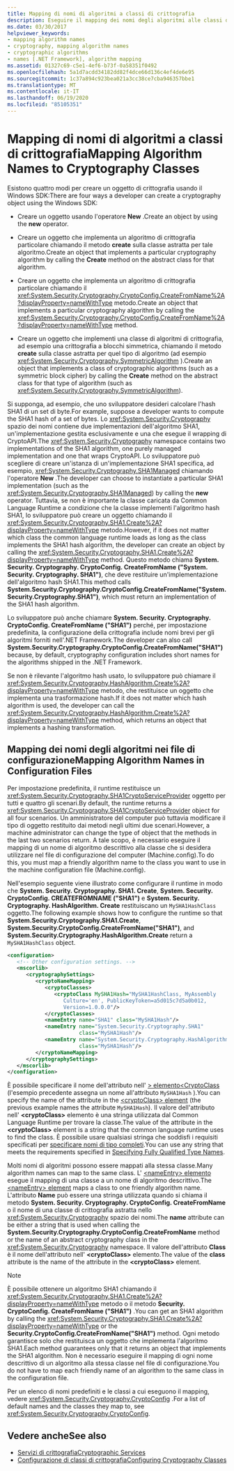 ```yaml
---
title: Mapping di nomi di algoritmi a classi di crittografia
description: Eseguire il mapping dei nomi degli algoritmi alle classi di crittografia in .NET. Uno sviluppatore dispone di quattro opzioni per la creazione di un oggetto di crittografia.
ms.date: 03/30/2017
helpviewer_keywords:
- mapping algorithm names
- cryptography, mapping algorithm names
- cryptographic algorithms
- names [.NET Framework], algorithm mapping
ms.assetid: 01327c69-c5e1-4ef6-b73f-0a58351f0492
ms.openlocfilehash: 5a1d7acdd34182dd82f4dce66d136c4ef4de6e95
ms.sourcegitcommit: 1c37a894c923bea021a3cc38ce7cba946357bbe1
ms.translationtype: MT
ms.contentlocale: it-IT
ms.lasthandoff: 06/19/2020
ms.locfileid: "85105351"
---
```

# <a name="mapping-algorithm-names-to-cryptography-classes"></a><span data-ttu-id="59494-104">Mapping di nomi di algoritmi a classi di crittografia</span><span class="sxs-lookup"><span data-stu-id="59494-104">Mapping Algorithm Names to Cryptography Classes</span></span>
<span data-ttu-id="59494-105">Esistono quattro modi per creare un oggetto di crittografia usando il Windows SDK:</span><span class="sxs-lookup"><span data-stu-id="59494-105">There are four ways a developer can create a cryptography object using the Windows SDK:</span></span>  
  
- <span data-ttu-id="59494-106">Creare un oggetto usando l'operatore **New** .</span><span class="sxs-lookup"><span data-stu-id="59494-106">Create an object by using the **new** operator.</span></span>  
  
- <span data-ttu-id="59494-107">Creare un oggetto che implementa un algoritmo di crittografia particolare chiamando il metodo **create** sulla classe astratta per tale algoritmo.</span><span class="sxs-lookup"><span data-stu-id="59494-107">Create an object that implements a particular cryptography algorithm by calling the **Create** method on the abstract class for that algorithm.</span></span>  
  
- <span data-ttu-id="59494-108">Creare un oggetto che implementa un algoritmo di crittografia particolare chiamando il <xref:System.Security.Cryptography.CryptoConfig.CreateFromName%2A?displayProperty=nameWithType> metodo.</span><span class="sxs-lookup"><span data-stu-id="59494-108">Create an object that implements a particular cryptography algorithm by calling the <xref:System.Security.Cryptography.CryptoConfig.CreateFromName%2A?displayProperty=nameWithType> method.</span></span>  
  
- <span data-ttu-id="59494-109">Creare un oggetto che implementi una classe di algoritmi di crittografia, ad esempio una crittografia a blocchi simmetrica, chiamando il metodo **create** sulla classe astratta per quel tipo di algoritmo (ad esempio <xref:System.Security.Cryptography.SymmetricAlgorithm> ).</span><span class="sxs-lookup"><span data-stu-id="59494-109">Create an object that implements a class of cryptographic algorithms (such as a symmetric block cipher) by calling the **Create** method on the abstract class for that type of algorithm (such as <xref:System.Security.Cryptography.SymmetricAlgorithm>).</span></span>  
  
 <span data-ttu-id="59494-110">Si supponga, ad esempio, che uno sviluppatore desideri calcolare l'hash SHA1 di un set di byte.</span><span class="sxs-lookup"><span data-stu-id="59494-110">For example, suppose a developer wants to compute the SHA1 hash of a set of bytes.</span></span> <span data-ttu-id="59494-111">Lo <xref:System.Security.Cryptography> spazio dei nomi contiene due implementazioni dell'algoritmo SHA1, un'implementazione gestita esclusivamente e una che esegue il wrapping di CryptoAPI.</span><span class="sxs-lookup"><span data-stu-id="59494-111">The <xref:System.Security.Cryptography> namespace contains two implementations of the SHA1 algorithm, one purely managed implementation and one that wraps CryptoAPI.</span></span> <span data-ttu-id="59494-112">Lo sviluppatore può scegliere di creare un'istanza di un'implementazione SHA1 specifica, ad esempio, <xref:System.Security.Cryptography.SHA1Managed> chiamando l'operatore **New** .</span><span class="sxs-lookup"><span data-stu-id="59494-112">The developer can choose to instantiate a particular SHA1 implementation (such as the <xref:System.Security.Cryptography.SHA1Managed>) by calling the **new** operator.</span></span> <span data-ttu-id="59494-113">Tuttavia, se non è importante la classe caricata da Common Language Runtime a condizione che la classe implementi l'algoritmo hash SHA1, lo sviluppatore può creare un oggetto chiamando il <xref:System.Security.Cryptography.SHA1.Create%2A?displayProperty=nameWithType> metodo.</span><span class="sxs-lookup"><span data-stu-id="59494-113">However, if it does not matter which class the common language runtime loads as long as the class implements the SHA1 hash algorithm, the developer can create an object by calling the <xref:System.Security.Cryptography.SHA1.Create%2A?displayProperty=nameWithType> method.</span></span> <span data-ttu-id="59494-114">Questo metodo chiama **System. Security. Cryptography. CryptoConfig. CreateFromName ("System. Security. Cryptography. SHA1")**, che deve restituire un'implementazione dell'algoritmo hash SHA1.</span><span class="sxs-lookup"><span data-stu-id="59494-114">This method calls **System.Security.Cryptography.CryptoConfig.CreateFromName("System.Security.Cryptography.SHA1")**, which must return an implementation of the SHA1 hash algorithm.</span></span>  
  
 <span data-ttu-id="59494-115">Lo sviluppatore può anche chiamare **System. Security. Cryptography. CryptoConfig. CreateFromName ("SHA1")** perché, per impostazione predefinita, la configurazione della crittografia include nomi brevi per gli algoritmi forniti nell'.NET Framework.</span><span class="sxs-lookup"><span data-stu-id="59494-115">The developer can also call **System.Security.Cryptography.CryptoConfig.CreateFromName("SHA1")** because, by default, cryptography configuration includes short names for the algorithms shipped in the .NET Framework.</span></span>  
  
 <span data-ttu-id="59494-116">Se non è rilevante l'algoritmo hash usato, lo sviluppatore può chiamare il <xref:System.Security.Cryptography.HashAlgorithm.Create%2A?displayProperty=nameWithType> metodo, che restituisce un oggetto che implementa una trasformazione hash.</span><span class="sxs-lookup"><span data-stu-id="59494-116">If it does not matter which hash algorithm is used, the developer can call the <xref:System.Security.Cryptography.HashAlgorithm.Create%2A?displayProperty=nameWithType> method, which returns an object that implements a hashing transformation.</span></span>  
  
## <a name="mapping-algorithm-names-in-configuration-files"></a><span data-ttu-id="59494-117">Mapping dei nomi degli algoritmi nei file di configurazione</span><span class="sxs-lookup"><span data-stu-id="59494-117">Mapping Algorithm Names in Configuration Files</span></span>  
 <span data-ttu-id="59494-118">Per impostazione predefinita, il runtime restituisce un <xref:System.Security.Cryptography.SHA1CryptoServiceProvider> oggetto per tutti e quattro gli scenari.</span><span class="sxs-lookup"><span data-stu-id="59494-118">By default, the runtime returns a <xref:System.Security.Cryptography.SHA1CryptoServiceProvider> object for all four scenarios.</span></span> <span data-ttu-id="59494-119">Un amministratore del computer può tuttavia modificare il tipo di oggetto restituito dai metodi negli ultimi due scenari.</span><span class="sxs-lookup"><span data-stu-id="59494-119">However, a machine administrator can change the type of object that the methods in the last two scenarios return.</span></span> <span data-ttu-id="59494-120">A tale scopo, è necessario eseguire il mapping di un nome di algoritmo descrittivo alla classe che si desidera utilizzare nel file di configurazione del computer (Machine.config).</span><span class="sxs-lookup"><span data-stu-id="59494-120">To do this, you must map a friendly algorithm name to the class you want to use in the machine configuration file (Machine.config).</span></span>  
  
 <span data-ttu-id="59494-121">Nell'esempio seguente viene illustrato come configurare il runtime in modo che **System. Security. Cryptography. SHA1. Create**, **System. Security. CryptoConfig. CREATEFROMNAME ("SHA1")** e **System. Security. Cryptography. HashAlgorithm. Create** restituiscano un `MySHA1HashClass` oggetto.</span><span class="sxs-lookup"><span data-stu-id="59494-121">The following example shows how to configure the runtime so that **System.Security.Cryptography.SHA1.Create**, **System.Security.CryptoConfig.CreateFromName("SHA1")**, and **System.Security.Cryptography.HashAlgorithm.Create** return a `MySHA1HashClass` object.</span></span>  
  
```xml  
<configuration>  
   <!-- Other configuration settings. -->  
   <mscorlib>  
      <cryptographySettings>  
         <cryptoNameMapping>  
            <cryptoClasses>  
               <cryptoClass MySHA1Hash="MySHA1HashClass, MyAssembly  
                  Culture='en', PublicKeyToken=a5d015c7d5a0b012,  
                  Version=1.0.0.0"/>  
            </cryptoClasses>  
            <nameEntry name="SHA1" class="MySHA1Hash"/>  
            <nameEntry name="System.Security.Cryptography.SHA1"  
                       class="MySHA1Hash"/>  
            <nameEntry name="System.Security.Cryptography.HashAlgorithm"  
                       class="MySHA1Hash"/>  
         </cryptoNameMapping>  
      </cryptographySettings>  
   </mscorlib>  
</configuration>  
```  
  
 <span data-ttu-id="59494-122">È possibile specificare il nome dell'attributo nell' [ \> elemento<CryptoClass](./file-schema/cryptography/cryptoclass-element.md) (l'esempio precedente assegna un nome all'attributo `MySHA1Hash` ).</span><span class="sxs-lookup"><span data-stu-id="59494-122">You can specify the name of the attribute in the [<cryptoClass\> element](./file-schema/cryptography/cryptoclass-element.md) (the previous example names the attribute `MySHA1Hash`).</span></span> <span data-ttu-id="59494-123">Il valore dell'attributo nell' **\<cryptoClass>** elemento è una stringa utilizzata dal Common Language Runtime per trovare la classe.</span><span class="sxs-lookup"><span data-stu-id="59494-123">The value of the attribute in the **\<cryptoClass>** element is a string that the common language runtime uses to find the class.</span></span> <span data-ttu-id="59494-124">È possibile usare qualsiasi stringa che soddisfi i requisiti specificati per [specificare nomi di tipo completi](../reflection-and-codedom/specifying-fully-qualified-type-names.md).</span><span class="sxs-lookup"><span data-stu-id="59494-124">You can use any string that meets the requirements specified in [Specifying Fully Qualified Type Names](../reflection-and-codedom/specifying-fully-qualified-type-names.md).</span></span>  
  
 <span data-ttu-id="59494-125">Molti nomi di algoritmi possono essere mappati alla stessa classe.</span><span class="sxs-lookup"><span data-stu-id="59494-125">Many algorithm names can map to the same class.</span></span> <span data-ttu-id="59494-126">L' [ \<nameEntry> elemento](./file-schema/cryptography/nameentry-element.md) esegue il mapping di una classe a un nome di algoritmo descrittivo.</span><span class="sxs-lookup"><span data-stu-id="59494-126">The [\<nameEntry> element](./file-schema/cryptography/nameentry-element.md) maps a class to one friendly algorithm name.</span></span> <span data-ttu-id="59494-127">L'attributo **Name** può essere una stringa utilizzata quando si chiama il metodo **System. Security. Cryptography. CryptoConfig. CreateFromName** o il nome di una classe di crittografia astratta nello <xref:System.Security.Cryptography> spazio dei nomi.</span><span class="sxs-lookup"><span data-stu-id="59494-127">The **name** attribute can be either a string that is used when calling the **System.Security.Cryptography.CryptoConfig.CreateFromName** method or the name of an abstract cryptography class in the <xref:System.Security.Cryptography> namespace.</span></span> <span data-ttu-id="59494-128">Il valore dell'attributo **Class** è il nome dell'attributo nell' **\<cryptoClass>** elemento.</span><span class="sxs-lookup"><span data-stu-id="59494-128">The value of the **class** attribute is the name of the attribute in the **\<cryptoClass>** element.</span></span>  
  
> [!NOTE]
> <span data-ttu-id="59494-129">È possibile ottenere un algoritmo SHA1 chiamando il <xref:System.Security.Cryptography.SHA1.Create%2A?displayProperty=nameWithType> metodo o il metodo **Security. CryptoConfig. CreateFromName ("SHA1")** .</span><span class="sxs-lookup"><span data-stu-id="59494-129">You can get an SHA1 algorithm by calling the <xref:System.Security.Cryptography.SHA1.Create%2A?displayProperty=nameWithType> or the **Security.CryptoConfig.CreateFromName("SHA1")** method.</span></span> <span data-ttu-id="59494-130">Ogni metodo garantisce solo che restituisca un oggetto che implementa l'algoritmo SHA1.</span><span class="sxs-lookup"><span data-stu-id="59494-130">Each method guarantees only that it returns an object that implements the SHA1 algorithm.</span></span> <span data-ttu-id="59494-131">Non è necessario eseguire il mapping di ogni nome descrittivo di un algoritmo alla stessa classe nel file di configurazione.</span><span class="sxs-lookup"><span data-stu-id="59494-131">You do not have to map each friendly name of an algorithm to the same class in the configuration file.</span></span>  
  
 <span data-ttu-id="59494-132">Per un elenco di nomi predefiniti e le classi a cui eseguono il mapping, vedere <xref:System.Security.Cryptography.CryptoConfig> .</span><span class="sxs-lookup"><span data-stu-id="59494-132">For a list of default names and the classes they map to, see <xref:System.Security.Cryptography.CryptoConfig>.</span></span>  
  
## <a name="see-also"></a><span data-ttu-id="59494-133">Vedere anche</span><span class="sxs-lookup"><span data-stu-id="59494-133">See also</span></span>

- [<span data-ttu-id="59494-134">Servizi di crittografia</span><span class="sxs-lookup"><span data-stu-id="59494-134">Cryptographic Services</span></span>](../../standard/security/cryptographic-services.md)
- [<span data-ttu-id="59494-135">Configurazione di classi di crittografia</span><span class="sxs-lookup"><span data-stu-id="59494-135">Configuring Cryptography Classes</span></span>](configure-cryptography-classes.md)
